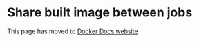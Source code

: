 # Share built image between jobs

This page has moved to [Docker Docs website](https://docs.docker.com/build/ci/github-actions/examples/#share-built-image-between-jobs)
